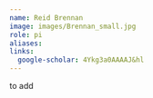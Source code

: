 ```yaml
---
name: Reid Brennan
image: images/Brennan_small.jpg
role: pi
aliases:
links:
  google-scholar: 4Ykg3a0AAAAJ&hl
---
```


to add
